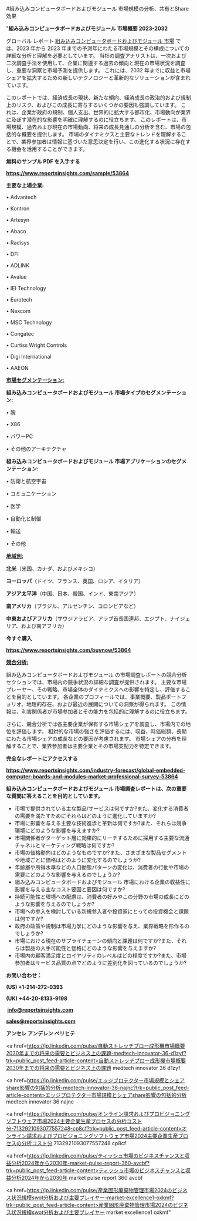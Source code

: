 #組み込みコンピュータボードおよびモジュール 市場規模の分析、共有とShare効果

"<strong>組み込みコンピュータボードおよびモジュール 市場概要 2023-2032</strong>

グローバル レポート <a href=https://www.reportsinsights.com/sample/53864>組み込みコンピュータボードおよびモジュール 市場</a> では、2023 年から 2023 年までの予測年にわたる市場規模とその構成についての詳細な分析と理解を必要としています。 当社の調査アナリストは、一次および二次調査手法を使用して、企業に関連する過去の傾向と現在の市場状況を調査し、重要な洞察と市場予測を提供します。 これには、2032 年までに収益と市場シェアを拡大​​するための新しいテクノロジーと革新的なソリューションが含まれています。

このレポートでは、経済成長の現状、新たな傾向、経済成長の政治的および規制上のリスク、およびこの成長に寄与するいくつかの要因も強調しています。 これは、企業が政府の規制、個人支出、世界的に拡大する都市化、市場動向が業界に及ぼす潜在的な影響を明確に理解するのに役立ちます。 このレポートは、市場規模、過去および現在の市場動向、将来の成長見通しの分析を含む、市場の包括的な概要を提供します。 市場のダイナミクスと主要なトレンドを理解することで、業界参加者は情報に基づいた意思決定を行い、この進化する状況に存在する機会を活用することができます。

<strong><b>無料のサンプル PDF を入手する</b></strong>

<a href=https://www.reportsinsights.com/sample/53864><strong><u>https://www.reportsinsights.com/sample/53864</u></strong></a>

<strong>主要な上場企業:</strong>

• Advantech

• Kontron

• Artesyn

• Abaco

• Radisys

• DFI

• ADLINK

• Avalue

• IEI Technology

• Eurotech

• Nexcom

• MSC Technology

• Congatec

• Curtiss Wright Controls

• Digi International

• AAEON

<strong><u>市場セグメンテーション</u></strong><strong><u>:</u></strong>

<strong>組み込みコンピュータボードおよびモジュール 市場タイプのセグメンテーション:</strong>

• 腕

• X86

• パワーPC

• その他のアーキテクチャ

<strong>組み込みコンピュータボードおよびモジュール 市場アプリケーションのセグメンテーション:</strong>

• 防衛と航空宇宙

• コミュニケーション

• 医学

• 自動化と制御

• 輸送

• その他

<strong><u>地域別</u></strong><strong><u>:</u></strong>

<strong>北米</strong>（米国、カナダ、およびメキシコ）

<strong>ヨーロッパ</strong>（ドイツ、フランス、英国、ロシア、イタリア）

<strong>アジア太平洋</strong>（中国、日本、韓国、インド、東南アジア）

<strong>南アメリカ</strong>（ブラジル、アルゼンチン、コロンビアなど）

<strong>中東およびアフリカ</strong>（サウジアラビア、アラブ首長国連邦、エジプト、ナイジェリア、および南アフリカ）

<strong>今すぐ購入</strong>

<a href=https://www.reportsinsights.com/buynow/53864><strong><u>https://www.reportsinsights.com/buynow/53864</u></strong></a>

<strong><u>競合分析:</u></strong>

組み込みコンピュータボードおよびモジュール の市場調査レポートの競合分析セクションでは、市場内の競争状況の詳細な調査が提供されます。 主要な市場プレーヤー、その戦略、市場全体のダイナミクスへの影響を特定し、評価することを目的としています。 各企業のプロフィールでは、事業概要、製品ポートフォリオ、地理的存在、および最近の展開についての洞察が得られます。 この情報は、利害関係者が市場参加者とその能力を包括的に理解するのに役立ちます。

さらに、競合分析では各主要企業が保有する市場シェアを調査し、市場内での地位を評価します。 相対的な市場の強さを評価するには、収益、時価総額、長期にわたる市場シェアの成長などの要因が考慮されます。 市場シェアの分布を理解することで、業界参加者は主要企業とその市場支配力を特定できます。

<strong>完全なレポートにアクセスする</strong>

<a href=https://www.reportsinsights.com/industry-forecast/global-embedded-computer-boards-and-modules-market-professional-survey-53864><strong><u><b>https://www.reportsinsights.com/industry-forecast/global-embedded-computer-boards-and-modules-market-professional-survey-53864</b></u></strong></a>

<strong><b>組み込みコンピュータボードおよびモジュール 市場調査レポートは、次の重要な質問に答えることを目的としています。</b></strong>
<ul>
  <li>市場で提供されている主な製品/サービスは何ですか?また、変化する消費者の需要を満たすためにそれらはどのように進化していますか?</li>
  <li>市場に影響を与える主要な技術進歩と革新は何ですか?また、それらは競争環境にどのような影響を与えますか?</li>
  <li>市場関係者がターゲット層に効果的にリーチするために採用する主要な流通チャネルとマーケティング戦略は何ですか?</li>
  <li>市場の価格動向はどのようなものですか?また、さまざまな製品セグメントや地域ごとに価格はどのように変化するのでしょうか?</li>
  <li>年齢層や所得水準などの人口動態パターンの変化は、消費者の行動や市場の需要にどのような影響を与えるのでしょうか?</li>
  <li>組み込みコンピュータボードおよびモジュール 市場における企業の収益性に影響を与える主なコスト要因と要因は何ですか?</li>
  <li>持続可能性と環境への配慮は、消費者の好みやこの分野の市場の成長にどのような影響を与えるのでしょうか?</li>
  <li>市場への参入を検討している新規参入者や投資家にとっての投資機会と課題は何ですか?</li>
  <li>政府の政策や規制は市場力学にどのような影響を与え、業界戦略を形作るのでしょうか?</li>
  <li>市場における現在のサプライチェーンの傾向と課題は何ですか?また、それらは製品の入手可能性と価格にどのような影響を与えますか?</li>
  <li>市場内の顧客満足度とロイヤリティのレベルはどの程度ですか?また、市場参加者はサービス品質の点でどのように差別化を図っているのでしょうか?</li>
</ul>
<strong>お問い合わせ：</strong>

<strong>(US) +1-214-272-0393</strong>

<strong>(UK) +44-20-8133-9198</strong>

<strong> </strong><a href=info@reportsinsights.com><strong><u>info@reportsinsights.com</u></strong></a>

<a href=sales@reportsinsights.com><strong><u>sales@reportsinsights.com</u></strong></a>

<strong>アンセレ アンデレン ベリヒテ</strong>

<a href=https://jp.linkedin.com/pulse/自動ストレッチブロー成形機市場概要2030年までの将来の需要とビジネス上の課題-medtech-innovator-36-d1zyf?trk=public_post_feed-article-content>自動ストレッチブロー成形機市場概要2030年までの将来の需要とビジネス上の課題 medtech innovator 36 d1zyf</a>

<a href=https://jp.linkedin.com/pulse/エッジプロテクター市場規模とシェアshare影響の包括的分析-medtech-innovator-36-najnc?trk=public_post_feed-article-content>エッジプロテクター市場規模とシェアshare影響の包括的分析 medtech innovator 36 najnc</a>

<a href=https://jp.linkedin.com/pulse/オンライン請求およびプロビジョニングソフトウェア市場2024主要企業生産プロセスの分析コスト分-7132921093077557248-cp8cf?trk=public_post_feed-article-content>オンライン請求およびプロビジョニングソフトウェア市場2024主要企業生産プロセスの分析コスト分 7132921093077557248 cp8cf</a>

<a href=https://jp.linkedin.com/pulse/ティッシュ市場のビジネスチャンスと収益分析2024年から2030年-market-pulse-report-360-avcbf?trk=public_post_feed-article-content>ティッシュ市場のビジネスチャンスと収益分析2024年から2030年 market pulse report 360 avcbf</a>

<a href=https://jp.linkedin.com/pulse/産業固形廃棄物管理市場2024のビジネス状況規模swot分析および主要プレイヤー-market-excellence1-oxkmf?trk=public_post_feed-article-content>産業固形廃棄物管理市場2024のビジネス状況規模swot分析および主要プレイヤー market excellence1 oxkmf</a>"
